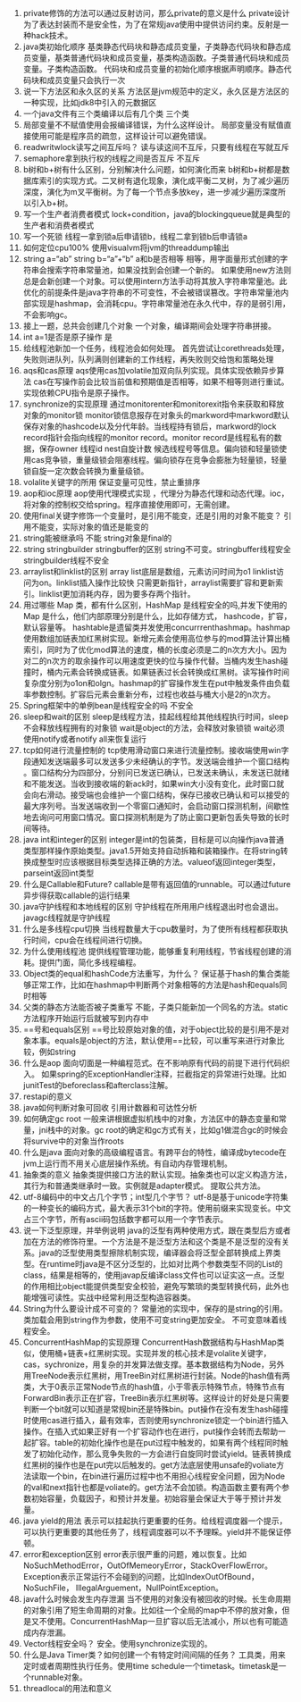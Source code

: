 1. private修饰的方法可以通过反射访问，那么private的意义是什么
private设计为了表达封装而不是安全性，为了在常规java使用中提供访问约束。反射是一种hack技术。
2. java类初始化顺序
基类静态代码块和静态成员变量，子类静态代码块和静态成员变量，基类普通代码块和成员变量，基类构造函数。子类普通代码块和成员变量。子类构造函数。
代码块和成员变量的初始化顺序根据声明顺序。静态代码块和成员变量只会执行一次
3. 说一下方法区和永久区的关系
方法区是jvm规范中的定义，永久区是方法区的一种实现，比如jdk8中引入的元数据区
4. 一个java文件有三个类编译以后有几个类
三个类
5. 局部变量不不赋值使用会报编译错误，为什么这样设计。
局部变量没有赋值直接使用可能是程序员的疏忽，这样设计可以避免错误。
6. readwritwlock读写之间互斥吗？
读与读这间不互斥，只要有线程在写就互斥
7. semaphore拿到执行权的线程之间是否互斥
不互斥
8. b树和b+树有什么区别，分别解决什么问题，如何演化而来
b树和b+树都是数据库索引的实现方式。二叉树有退化现象，演化成平衡二叉树，为了减少遍历深度，演化为m叉平衡树。为了每一个节点多放key，进一步减少遍历深度所以引入b+树。
9. 写一个生产者消费者模式
lock+condition，java的blockingqueue就是典型的生产者和消费者模式
10. 写一个死锁
线程一拿到锁a后申请锁b，线程二拿到锁b后申请锁a
11. 如何定位cpu100%
使用visualvm将jvm的threaddump输出
12. string a=“ab” string b=“a”+“b” a和b是否相等
相等，用字面量形式创建的字符串会搜索字符串常量池，如果没找到会创建一个新的。
如果使用new方法则总是会新创建一个对象。可以使用intern方法手动将其放入字符串常量池。此优化的前提条件是java字符串的不可变性，不会被错误篡改。字符串常量池内部实现是hashmap，会消耗cpu。字符串常量池在永久代中，存的是弱引用，不会影响gc。
13. 接上一题，总共会创建几个对象
一个对象，编译期间会处理字符串拼接。
14. int a=1是否是原子操作
是
15. 给线程池新加一个任务，线程池会如何处理。
首先尝试让corethreads处理，失败则进队列，队列满则创建新的工作线程，再失败则交给饱和策略处理
16. aqs和cas原理
aqs使用cas加volatile加双向队列实现。具体实现依赖异步算法
cas在写操作前会比较当前值和预期值是否相等，如果不相等则进行重试。实现依赖CPU指令是原子操作。
17. synchronize的实现原理
通过monitorenter和monitorexit指令来获取和释放对象的monitor锁
monitor锁信息报存在对象头的markword中markword默认保存对象的hashcode以及分代年龄。当线程持有锁后，markword的lock record指针会指向线程的monitor record。monitor record是线程私有的数据，保存owner 线程id nest自旋计数 候选线程号等信息。偏向锁和轻量锁使用cas竞争锁，重量级锁会阻塞线程。偏向锁存在竞争会膨胀为轻量锁，轻量锁自旋一定次数会转换为重量级锁。
18. volalite关键字的所用
保证变量可见性，禁止重排序
19. aop和ioc原理
aop使用代理模式实现 ，代理分为静态代理和动态代理。ioc，将对象的控制权交给spring。程序直接使用即可，无需创建。
20. 使用final关键字修饰一个变量时，是引用不能变，还是引用的对象不能变？
引用不能变，实际对象的值还是能变的
21. string能被继承吗
不能 string对象是final的
22. string stringbuilder stringbuffer的区别
string不可变。stringbuffer线程安全  stringbuilder线程不安全
23. arraylist和linklist的区别
array list底层是数组，元素访问时间为o1 linklist访问为on。linklist插入操作比较快 只需更新指针，arraylist需要扩容和更新索引。linklist更加消耗内存，因为要多存两个指针。
24. 用过哪些 Map 类，都有什么区别，HashMap 是线程安全的吗,并发下使用的 Map 是什么，他们内部原理分别是什么，比如存储方式， hashcode，扩容， 默认容量等。
hashtable是遗留类并发使用concurrrenthashmap。hashmap使用数组加链表加红黑树实现。新增元素会使用高位参与的mod算法计算出桶索引，同时为了优化mod算法的速度，桶的长度必须是二的n次方大小。因为对二的n次方的取余操作可以用速度更快的位与操作代替。当桶内发生hash碰撞时，桶内元素会转换成链表。如果链表过长会转换成红黑树。读写操作时间复杂度分别为o1on和olgn。hashmap的扩容操作发生在put中触发条件由负载率参数控制。扩容后元素会重新分布，过程也收益与桶大小是2的n次方。
25. Spring框架中的单例bean是线程安全的吗
不安全
26. sleep和wait的区别
sleep是线程方法，挂起线程给其他线程执行时间，sleep不会释放线程拥有的对象锁 wait是object的方法，会释放对象锁锁 wait必须使用notify或者notify all来恢复运行
27. tcp如何进行流量控制的
tcp使用滑动窗口来进行流量控制。接收端使用win字段通知发送端最多可以发送多少未经确认的字节。发送端会维护一个窗口结构
。窗口结构分为四部分，分别问已发送已确认，已发送未确认，未发送已就绪和不能发送。当收到接收端的新ack时，如果win大小没有变化，此时窗口就会向右滑动。接受端也会维护一个窗口结构，保存已接收已确认和可以接受的最大序列号。当发送端收到一个零窗口通知时，会启动窗口探测机制，间歇性地去询问可用窗口情况。窗口探测机制是为了防止窗口更新包丢失导致的长时间等待。
28. java int和integer的区别
integer是int的包装类，目标是可以向操作java普通类型那样操作原始类型。java1.5开始支持自动拆箱和装箱操作。在将string转换成整型时应该根据目标类型选择正确的方法。valueof返回integer类型，parseint返回int类型
29. 什么是Callable和Future?
callable是带有返回值的runnable。可以通过future异步得获取callable的运行结果
30. java守护线程和本地线程的区别
守护线程在所用用户线程退出时也会退出。javagc线程就是守护线程
31. 什么是多线程cpu切换
当线程数量大于cpu数量时，为了使所有线程都获取执行时间，cpu会在线程间进行切换。
32. 为什么使用线程池
提供线程管理功能，能够重复利用线程，节省线程创建的消耗。提供门面，简化多线程编程。
33. Object类的equal和hashCode方法重写，为什么？
保证基于hash的集合类能够正常工作，比如在hashmap中判断两个对象相等的方法是hash和equals同时相等
34. 父类的静态方法能否被子类重写
不能，子类只能新加一个同名的方法。static方法程序开始运行后就被写到内存中
35. ==号和equals区别
==号比较原始对象的值，对于object比较的是引用不是对象本事。equals是object的方法，默认使用==比较，可以重写来进行对象比较，例如string
36. 什么是aop
面向切面是一种编程范式。在不影响原有代码的前提下进行代码织入。
如果spring的ExceptionHandler注释，拦截指定的异常进行处理。比如junitTest的beforeclass和afterclass注解。
37. restapi的意义
38. java如何判断对象可回收
引用计数器和可达性分析
39. 如何确定gc root
一般来讲根据虚拟机栈中的对象，方法区中的静态变量和常量，jni栈中的对象。gc root的确定和gc方式有关，比如g1做混合gc的时候会将survive中的对象当作roots
40. 什么是java
面向对象的高级编程语言。有跨平台的特性，编译成bytecode在jvm上运行而不用关心底层操作系统。有自动内存管理机制。
41. 抽象类的意义
抽象类提供接口方法的默认实现。抽象类也可以定义构造方法，其行为和普通类继承时一致。实例就是adapter模式。
提取公共方法。
42. utf-8编码中的中文占几个字节；int型几个字节？
utf-8是基于unicode字符集的一种变长的编码方式，最大表示31个bit的字符。使用前缀来实现变长。中文占三个字节，所有ascii码包括数字都可以用一个字节表示。
43. 说一下泛型原理，并举例说明
java的泛型有两种使用方式，跟在类型后方或者加在方法的修饰符里。一个方法是不是泛型方法和这个类是不是泛型的没有关系。java的泛型使用类型擦除机制实现，编译器会将泛型全部转换成上界类型。在runtime时java是不区分泛型的，比如对比两个参数类型不同的List的class，结果是相等的，使用javap反编译class文件也可以证实这一点。泛型的作用相比object能提供类型安全校验，避免写繁琐的类型转换代码，此外也能增强可读性。实战中经常利用泛型构造容器类。
44. String为什么要设计成不可变的？
常量池的实现中，保存的是string的引用。
类加载会用到string作为参数，使用不可变string更加安全。
不可变意味着线程安全。
45. ConcurrentHashMap的实现原理
ConcurrentHash数据结构与HashMap类似，使用桶+链表+红黑树实现。实现并发的核心技术是volalite关键字，cas，sychronize，用复杂的并发算法做支撑。基本数据结构为Node，另外用TreeNode表示红黑树，用TreeBin对红黑树进行封装。Node的hash值有两类，大于0表示正常Node节点的hash值，小于零表示特殊节点，特殊节点有ForwardBin表示正在扩容，TreeBin表示红黑树等。这样设计的好处是只需要判断一个bit就可以知道是常规bin还是特殊bin。put操作在没有发生hash碰撞时使用cas进行插入，最有效率，否则使用synchronize锁定一个bin进行插入操作。在插入式如果正好有一个扩容动作也在进行，put操作会转而去帮助一起扩容。table的初始化操作也是在put过程中触发的，如果有两个线程同时触发了初始化动作，那么竞争失败的一方会进行自旋同时尝试yield。链表转换成红黑树的操作也是在put完以后触发的。get方法底层使用unsafe的voliate方法读取一个bin，在bin进行遍历过程中也不用担心线程安全问题，因为Node的val和next指针也都是voliate的。get方法不会加锁。构造函数主要有两个参数初始容量，负载因子，和预计并发量。初始容量会保证大于等于预计并发量。
46. java yield的用法
表示可以挂起执行更重要的任务。给线程调度器一个提示，可以执行更重要的其他任务了，线程调度器可以不予理睬。yield并不能保证停顿。
47. error和exception区别
error表示很严重的问题，难以恢复。比如NoSuchMethodError，OutOfMemeoryError，StackOverFlowError。
Exception表示正常运行不会碰到的问题，比如IndexOutOfBound， NoSuchFile， IllegalArguement，NullPointException。
48. java什么时候会发生内存泄漏
当不使用的对象没有被回收的时候。长生命周期的对象引用了短生命周期的对象。比如往一个全局的map中不停的放对象，但是又不使用。ConcurrentHashMap一旦扩容以后无法减小，所以也有可能造成内存泄漏。
49. Vector线程安全吗？
安全。使用synchronize实现的。
50. 什么是Java Timer类？如何创建一个有特定时间间隔的任务？
工具类，用来定时或者周期性执行任务。使用time schedule一个timetask。timetask是一个runnable对象。
51. threadlocal的用法和意义
















 
